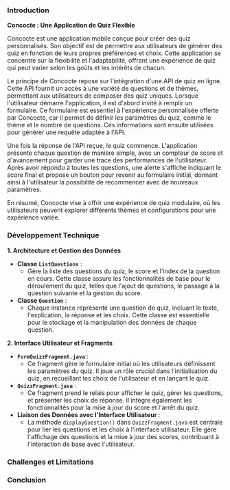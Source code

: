 ### Introduction

**Concocte : Une Application de Quiz Flexible**

Concocte est une application mobile conçue pour créer des quiz personnalisés. Son objectif est de permettre aux utilisateurs de générer des quiz en fonction de leurs propres préférences et choix. Cette application se concentre sur la flexibilité et l'adaptabilité, offrant une expérience de quiz qui peut varier selon les goûts et les intérêts de chacun.

Le principe de Concocte repose sur l'intégration d'une API de quiz en ligne. Cette API fournit un accès à une variété de questions et de thèmes, permettant aux utilisateurs de composer des quiz uniques. Lorsque l'utilisateur démarre l'application, il est d'abord invité à remplir un formulaire. Ce formulaire est essentiel à l'expérience personnalisée offerte par Concocte, car il permet de définir les paramètres du quiz, comme le thème et le nombre de questions. Ces informations sont ensuite utilisées pour générer une requête adaptée à l'API.

Une fois la réponse de l'API reçue, le quiz commence. L'application présente chaque question de manière simple, avec un compteur de score et d'avancement pour garder une trace des performances de l'utilisateur. Après avoir répondu à toutes les questions, une alerte s'affiche indiquant le score final et propose un bouton pour revenir au formulaire initial, donnant ainsi à l'utilisateur la possibilité de recommencer avec de nouveaux paramètres.

En résumé, Concocte vise à offrir une expérience de quiz modulaire, où les utilisateurs peuvent explorer différents thèmes et configurations pour une expérience variée.

### Développement Technique


**1. Architecture et Gestion des Données**
- **Classe `ListQuestions`** :
    - Gère la liste des questions du quiz, le score et l'index de la question en cours. Cette classe assure les fonctionnalités de base pour le déroulement du quiz, telles que l'ajout de questions, le passage à la question suivante et la gestion du score.
- **Classe `Question`** :
    - Chaque instance représente une question de quiz, incluant le texte, l'explication, la réponse et les choix. Cette classe est essentielle pour le stockage et la manipulation des données de chaque question.

**2. Interface Utilisateur et Fragments**
- **`FormQuizzFragment.java`** :
    - Ce fragment gère le formulaire initial où les utilisateurs définissent les paramètres du quiz. Il joue un rôle crucial dans l'initialisation du quiz, en recueillant les choix de l'utilisateur et en lançant le quiz.
- **`QuizzFragment.java`** :
    - Ce fragment prend le relais pour afficher le quiz, gérer les questions, et présenter les choix de réponse. Il intègre également les fonctionnalités pour la mise à jour du score et l'arrêt du quiz.
- **Liaison des Données avec l'Interface Utilisateur** :
    - La méthode `displayQuestion()` dans `QuizzFragment.java` est centrale pour lier les questions et les choix à l'interface utilisateur. Elle gère l'affichage des questions et la mise à jour des scores, contribuant à l'interaction de base avec l'utilisateur.

### Challenges et Limitations
### Conclusion

